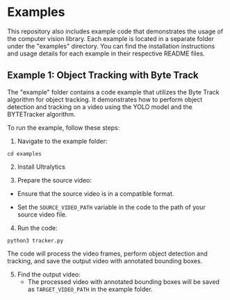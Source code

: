 # Examples

This repository also includes example code that demonstrates the usage of the computer vision library. Each example is located in a separate folder under the "examples" directory. You can find the installation instructions and usage details for each example in their respective README files.

## Example 1: Object Tracking with Byte Track

The "example" folder contains a code example that utilizes the Byte Track algorithm for object tracking. It demonstrates how to perform object detection and tracking on a video using the YOLO model and the BYTETracker algorithm.

To run the example, follow these steps:

1. Navigate to the example folder:
```
cd examples
```
2. Install Ultralytics

3. Prepare the source video:

- Ensure that the source video is in a compatible format.

- Set the `SOURCE_VIDEO_PATH` variable in the code to the path of your source video file.

4. Run the code:
```
python3 tracker.py
```
   The code will process the video frames, perform object detection and tracking, and save the output video with annotated bounding boxes.

5. Find the output video:
   - The processed video with annotated bounding boxes will be saved as `TARGET_VIDEO_PATH` in the example folder.